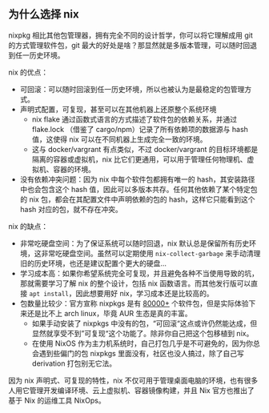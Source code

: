 
## 为什么选择 nix

nixpkg 相比其他包管理器，拥有完全不同的设计哲学，你可以将它理解成用 git 的方式管理软件包，git 最大的好处是啥？那显然就是多版本管理，可以随时回退到任一历史环境。

nix 的优点：

- 可回滚：可以随时回滚到任一历史环境，所以也被认为是最稳定的包管理方式。
- 声明式配置，可复现，甚至可以在其他机器上还原整个系统环境
  - nix flake 通过函数式语言的方式描述了软件包的依赖关系，并通过 flake.lock （借鉴了 cargo/npm）记录了所有依赖项的数据源与 hash 值，这使得 nix 可以在不同机器上生成完全一致的环境。
  - 这与 docker/vargrant 有点类似，不过 docker/vargrant 的目标环境都是隔离的容器或虚拟机，nix 比它们更通用，可以用于管理任何物理机、虚拟机、容器的环境。
- 没有依赖冲突问题：因为 nix 中每个软件包都拥有唯一的 hash，其安装路径中也会包含这个 hash 值，因此可以多版本共存。任何其他依赖了某个特定包的 nix 包，都会在其配置文件中声明依赖的包的 hash，这样它只能看到这个 hash 对应的包，就不存在冲突。

nix 的缺点：

- 非常吃硬盘空间：为了保证系统可以随时回退，nix 默认总是保留所有历史环境，这非常吃硬盘空间。虽然可以定期使用 `nix-collect-garbage` 来手动清理旧的历史环境，也还是建议配置个更大的硬盘...
- 学习成本高：如果你希望系统完全可复现，并且避免各种不当使用导致的坑，那就需要学习了解 nix 的整个设计，包括 nix 函数语言。而其他发行版可以直接 `apt install`，因此想要用好 nix，学习成本还是比较高的。
- 包数量比较少：官方宣称 nixpkgs 是有 [80000+](https://search.nixos.org/packages) 个软件包，但是实际体验下来还是比不上 arch linux，毕竟 AUR 生态是真的丰富。
  - 如果手动安装了 nixpkgs 中没有的包，“可回滚“这点或许仍然能达成，但显然就享受不到”可复现“这个功能了。除非你自己把这个包移植到 nix。
  - 在使用 NixOS 作为主力机系统时，自己打包几乎是不可避免的，因为你总会遇到些偏门的包 nixpkgs 里面没有，社区也没人搞过，除了自己写 derivation 打包别无它法。

因为 nix 声明式、可复现的特性，nix 不仅可用于管理桌面电脑的环境，也有很多人用它管理开发编译环境、云上虚拟机、容器镜像构建，并且 Nix 官方也推出了基于 Nix 的运维工具 NixOps。



